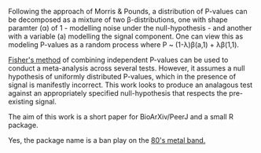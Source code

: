 Following the approach of Morris & Pounds, a distribution of P-values can be decomposed as a mixture of two β-distributions, one with shape paramter (α) of 1 - modelling noise under the null-hypothesis - and another with a variable (a) modelling the signal component. One can view this as modeling P-values as a random process where P ~ (1-λ)β(a,1) + λβ(1,1).

[Fisher's method](https://en.wikipedia.org/wiki/Fisher%27s_method) of combining independent P-values can be used to conduct a meta-analysis across several tests. However, it assumes a null hypothesis of uniformly distributed P-values, which in the presence of signal is manifestly incorrect. This work looks to produce an analagous test against an appropriately specified null-hypothesis that respects the pre-existing signal.

The aim of this work is a short paper for BioArXiv/PeerJ and a small R package.

Yes, the package name is a ban play on the [80's metal band.](https://en.wikipedia.org/wiki/Megadeth)
